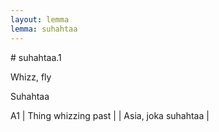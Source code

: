 ```yaml
---
layout: lemma
lemma: suhahtaa
---
```


<div class="sense">
# <span class="sensename">suhahtaa.1</span>

<span class="description">Whizz, fly</span>

<span class="description">Suhahtaa</span>

A1 | Thing whizzing past |   | Asia, joka suhahtaa |  

</div>


